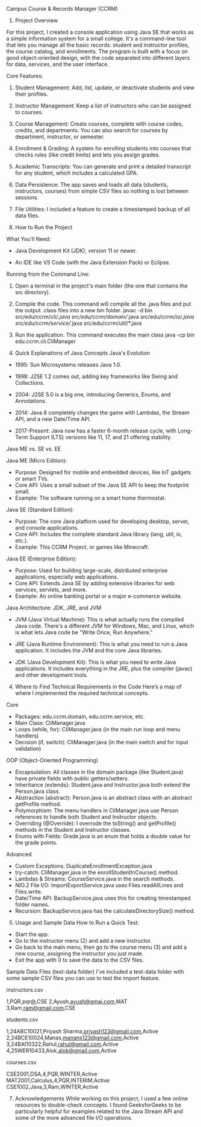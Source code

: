 Campus Course & Records Manager (CCRM)

1. Project Overview

For this project, I created a console application using Java SE that works as a simple information system for a small college. It's a command-line tool that lets you manage all the basic records: student and instructor profiles, the course catalog, and enrollments.
The program is built with a focus on good object-oriented design, with the code separated into different layers for data, services, and the user interface.

Core Features:

1. Student Management: Add, list, update, or deactivate students and view their profiles.

2. Instructor Management: Keep a list of instructors who can be assigned to courses.

3. Course Management: Create courses, complete with course codes, credits, and departments. You can also search for courses by department, instructor, or semester.

4. Enrollment & Grading: A system for enrolling students into courses that checks rules (like credit limits) and lets you assign grades.

5. Academic Transcripts: You can generate and print a detailed transcript for any student, which includes a calculated GPA.

6. Data Persistence: The app saves and loads all data (students, instructors, courses) from simple CSV files so nothing is lost between sessions.

7. File Utilities: I included a feature to create a timestamped backup of all data files.

  
2. How to Run the Project

What You'll Need:
- Java Development Kit (JDK), version 11 or newer.

- An IDE like VS Code (with the Java Extension Pack) or Eclipse.

Running from the Command Line:

1. Open a terminal in the project's main folder (the one that contains the src directory).

2. Compile the code. This command will compile all the .java files and put the output .class files into a new bin folder.
javac -d bin src/edu/ccrm/cli/*.java src/edu/ccrm/domain/*.java src/edu/ccrm/io/*.java src/edu/ccrm/service/*.java src/edu/ccrm/util/*.java

3. Run the application. This command executes the main class
java -cp bin edu.ccrm.cli.CliManager


3. Quick Explanations of Java Concepts
Java's Evolution

- 1995: Sun Microsystems releases Java 1.0.

- 1998: J2SE 1.2 comes out, adding key frameworks like Swing and Collections.

- 2004: J2SE 5.0 is a big one, introducing Generics, Enums, and Annotations.

- 2014: Java 8 completely changes the game with Lambdas, the Stream API, and a new Date/Time API.

- 2017-Present: Java now has a faster 6-month release cycle, with Long-Term Support (LTS) versions like 11, 17, and 21 offering stability.

Java ME vs. SE vs. EE

Java ME (Micro Edition):

- Purpose: Designed for mobile and embedded devices, like IoT gadgets or smart TVs.
- Core API: Uses a small subset of the Java SE API to keep the footprint small.
- Example: The software running on a smart home thermostat.

Java SE (Standard Edition):

- Purpose: The core Java platform used for developing desktop, server, and console applications.
- Core API: Includes the complete standard Java library (lang, util, io, etc.).
- Example: This CCRM Project, or games like Minecraft.

Java EE (Enterprise Edition):

- Purpose: Used for building large-scale, distributed enterprise applications, especially web applications.
- Core API: Extends Java SE by adding extensive libraries for web services, servlets, and more.
- Example: An online banking portal or a major e-commerce website.

Java Architecture: JDK, JRE, and JVM

- JVM (Java Virtual Machine): This is what actually runs the compiled Java code. There's a different JVM for Windows, Mac, and Linux, which is what lets Java code be "Write Once, Run Anywhere."

- JRE (Java Runtime Environment): This is what you need to run a Java application. It includes the JVM and the core Java libraries.

- JDK (Java Development Kit): This is what you need to write Java applications. It includes everything in the JRE, plus the compiler (javac) and other development tools.


4. Where to Find Technical Requirements in the Code
Here’s a map of where I implemented the required technical concepts.

Core

- Packages: edu.ccrm.domain, edu.ccrm.service, etc.
- Main Class: CliManager.java
- Loops (while, for): CliManager.java (in the main run loop and menu handlers)
- Decision (if, switch): CliManager.java (in the main switch and for input validation)

OOP (Object-Oriented Programming)

- Encapsulation: All classes in the domain package (like Student.java) have private fields with public getters/setters.
- Inheritance (extends): Student.java and Instructor.java both extend the Person.java class.
- Abstraction (abstract): Person.java is an abstract class with an abstract getProfile method.
- Polymorphism: The menu handlers in CliManager.java use Person references to handle both Student and Instructor objects.
- Overriding (@Override): I overrode the toString() and getProfile() methods in the Student and Instructor classes.
- Enums with Fields: Grade.java is an enum that holds a double value for the grade points.

Advanced

- Custom Exceptions: DuplicateEnrollmentException.java
- try-catch: CliManager.java in the enrollStudentInCourse() method.
- Lambdas & Streams: CourseService.java in the search methods.
- NIO.2 File I/O: ImportExportService.java uses Files.readAllLines and Files.write.
- Date/Time API: BackupService.java uses this for creating timestamped folder names.
- Recursion: BackupService.java has the calculateDirectorySize() method.


5. Usage and Sample Data
How to Run a Quick Test:

- Start the app.
- Go to the instructor menu (2) and add a new instructor.
- Go back to the main menu, then go to the course menu (3) and add a new course, assigning the instructor you just made.
- Exit the app with 0 to save the data to the CSV files.

Sample Data Files (test-data folder)
I've included a test-data folder with some sample CSV files you can use to test the import feature.

instructors.csv

1,PQR,pqr@,CSE
2,Ayush,ayush@gmai.com,MAT
3,Ram,ram@gmail.com,CSE


students.csv

1,24ABC10021,Priyash Sharma,priyash123@gmail.com,Active
2,24BCE10024,Manas,manans123@gmail.com,Active
3,24BAI10322,Rahul,rahul@gmail.com,Active
4,25WER10433,Alok,alok@gmail.com,Active


courses.csv

CSE2001,DSA,4,PQR,WINTER,Active
MAT2001,Calculus,4,PQR,INTERIM,Active
CSE1002,Java,3,Ram,WINTER,Active


7. Acknowledgements
While working on this project, I used a few online resources to double-check concepts. I found GeeksforGeeks to be particularly helpful for examples related to the Java Stream API and some of the more advanced file I/O operations.
